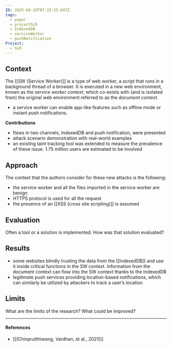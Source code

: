 ```yaml
---
ID: 2025-04-10T07:33:35.647Z
tags:
  - paper
  - projectSLR
  - IndexedDB
  - serviceWorker
  - pushNotification
Project:
  - SLR
---
```

## Context

The [[SW (Service Worker)]] is a type of web worker, a script that runs in a background thread of a browser. It is executed in a new web environment, known as the *service worker context*, which co-exists with (and is isolated from) the original web environment referred to as the *document context.*
- a service worker can enable app-like features such as offline mode or instant push notifications.

**Contributions**
- flaws in two channels, IndexedDB and push notification, were presented
- attack scenario demonstration with real-world examples
- an existing taint tracking tool was extended to measure the prevalence of these issue. 1.75 million users are estimated to be involved

## Approach

The context that the authors consider for these new attacks is the following:
- the service worker and all the files imported in the service worker are benign
- HTTPS protocol is used for all the request
- the presence of an [[XSS (cross site scripting)]] is assumed

## Evaluation

Often a tool or a solution is implemented. How was that solution evaluated?

## Results

- some websites blindly trusting the data from the [[IndexedDB]] and use it inside critical functions in the SW context. Information from the document context can flow into the SW context thanks to the IndexedDB
- legitimate push services providing location-based notifications, which can similarly be utilized by attackers to track a user’s location

## Limits

What are the limits of the research? What could be improved?

---
#### References
- [[(Chinprutthiwong, Vardhan, et al., 2021)]]
